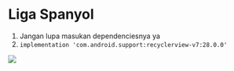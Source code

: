 # Liga Spanyol
1. Jangan lupa masukan dependenciesnya ya
2. `implementation 'com.android.support:recyclerview-v7:28.0.0'`
<img src="https://cdn-images-1.medium.com/max/750/1*0QWIKteUtEmd7yE144bRnQ.jpeg">
